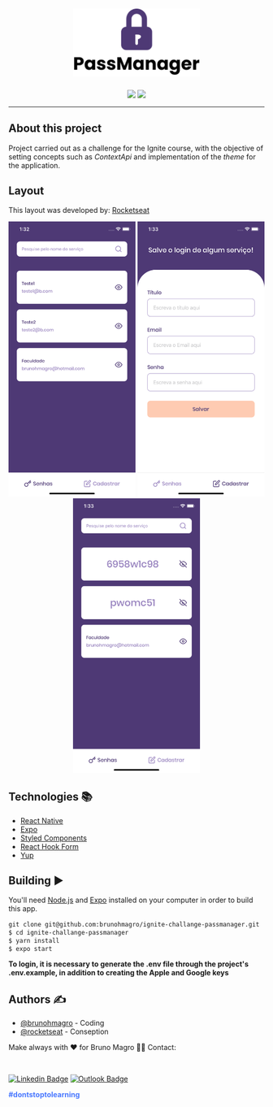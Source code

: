 <h1 align="center">
  <img src="/.github/logo.png" width="250" title="logo">
  
</h1>

<div align="center">

<img src="http://img.shields.io/static/v1?label=License&message=MIT&color=green&style=for-the-badge"/>
<img src="http://img.shields.io/static/v1?label=STATUS&message=CONCLUIDO&color=blue&style=for-the-badge"/>

</div>

---

## About this project

Project carried out as a challenge for the Ignite course, with the objective of setting concepts such as <i>ContextApi</i> and implementation of the <i>theme</i> for the application.

## Layout

This layout was developed by: [Rocketseat](https://github.com/Rocketseat)

  <div align="center">

  <img src="/.github/home.png" width="250" title="logo">
  <img src="/.github/register.png" width="250" title="logo">
  <img src="/.github/home_2.png" width="250" title="logo">

</div>

## Technologies :books:

- [React Native](https://reactnative.dev/)
- [Expo](https://docs.expo.io/get-started/installation/)
- [Styled Components](https://styled-components.com/)
- [React Hook Form](https://react-hook-form.com/)
- [Yup](https://www.npmjs.com/package/yup)

## Building :arrow_forward:

You'll need [Node.js](https://nodejs.org) and [Expo](https://docs.expo.io/get-started/installation/) installed on your computer in order to build this app.

```
git clone git@github.com:brunohmagro/ignite-challange-passmanager.git
$ cd ignite-challange-passmanager
$ yarn install
$ expo start
```
<b>To login, it is necessary to generate the .env file through the project's .env.example, in addition to creating the Apple and Google keys</b>

## Authors ✍️ 

- [@brunohmagro](https://github.com/brunohmagro) - Coding
- [@rocketseat](https://github.com/rocketseat) - Conseption

Make always with ❤️ for Bruno Magro 👋🏽 Contact:

<br>

[![Linkedin Badge](https://img.shields.io/badge/-Bruno%20Magro-000657?style=flat-square&logo=Linkedin&logoColor=white&link=https://www.linkedin.com/in/brunohmagro/)](https://www.linkedin.com/in/brunohmagro/) 
[![Outlook Badge](https://img.shields.io/badge/-brunohmagro@hotmail.com-000657?style=flat-square&logo=microsoft-outlook&logoColor=white&link=mailto:brunohmagro@hotmail.com)](mailto:brunohmagro@hotmail.com)

<p style="color: #4978FF;"><b>#dontstoptolearning</b></p>
